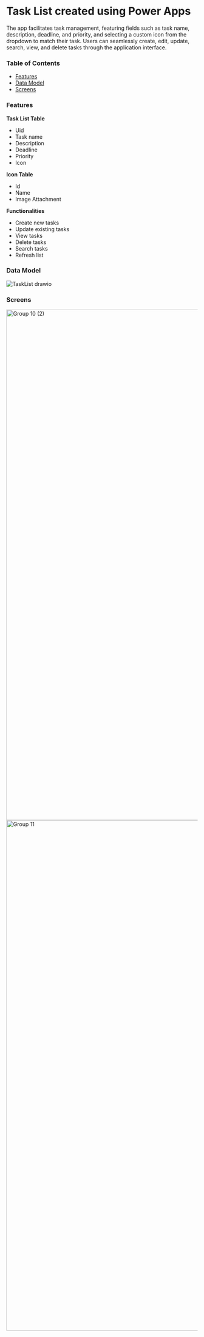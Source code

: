# Task List created using Power Apps
The app facilitates task management, featuring fields such as task name, description, deadline, and priority, and selecting a custom icon from the dropdown to match their task. Users can seamlessly create, edit, update, search, view, and delete tasks through the application interface.

### Table of Contents
* [Features](features)
* [Data Model](data-model)
* [Screens](screens)

### Features
**Task List Table**
  - Uid
  - Task name
  - Description
  - Deadline
  - Priority
  - Icon 
  
**Icon Table**
  - Id
  - Name
  - Image Attachment
  
**Functionalities**
  - Create new tasks
  - Update existing tasks
  - View tasks
  - Delete tasks
  - Search tasks
  - Refresh list

### Data Model
![TaskList drawio](https://github.com/karlyndiary/Task-List-Power-Apps/assets/116041695/7c5db15a-d17d-459c-986c-edd455c97c45)

### Screens
<img width="1343" alt="Group 10 (2)" src="https://github.com/karlyndiary/Task-List-Power-Apps/assets/116041695/98963a06-2a30-4fd0-8b21-bd8d6340b25b">
<img width="1343" alt="Group 11" src="https://github.com/karlyndiary/Task-List-Power-Apps/assets/116041695/217956d2-1299-4210-9665-39e04d6415f6">

